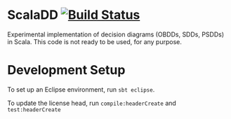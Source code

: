 # ScalaDD [![Build Status](https://travis-ci.org/UCLA-StarAI/ScalaDD.svg?branch=master)](https://travis-ci.org/UCLA-StarAI/ScalaDD)

Experimental implementation of decision diagrams (OBDDs, SDDs, PSDDs) in Scala.
This code is not ready to be used, for any purpose.

# Development Setup

To set up an Eclipse environment, run `sbt eclipse`.

To update the license head, run `compile:headerCreate` and `test:headerCreate`
